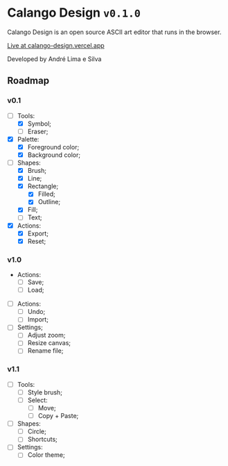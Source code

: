 # Calango Design `v0.1.0`

Calango Design is an open source ASCII art editor that runs in the browser.

[Live at calango-design.vercel.app](https://calango-design.vercel.app/)

Developed by André Lima e Silva

## Roadmap

### v0.1

- [ ] Tools:
  - [x] Symbol;
  - [ ] Eraser;
- [x] Palette:
  - [x] Foreground color;
  - [x] Background color;
- [ ] Shapes:
  - [x] Brush;
  - [x] Line;
  - [x] Rectangle;
    - [x] Filled;
    - [x] Outline;
  - [x] Fill;
  - [ ] Text;
- [x] Actions:
  - [x] Export;
  - [x] Reset;

### v1.0

- Actions:
  - [ ] Save;
  - [ ] Load;
- [ ] Actions:
  - [ ] Undo;
  - [ ] Import;
- [ ] Settings;
  - [ ] Adjust zoom;
  - [ ] Resize canvas;
  - [ ] Rename file;

### v1.1

- [ ] Tools:
  - [ ] Style brush;
  - [ ] Select:
    - [ ] Move;
    - [ ] Copy + Paste;
- [ ] Shapes:
  - [ ] Circle;
  - [ ] Shortcuts;
- [ ] Settings:
  - [ ] Color theme;
